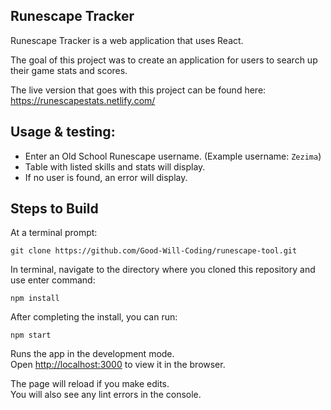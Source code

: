 ## Runescape Tracker

Runescape Tracker is a web application that uses React.

The goal of this project was to create an application for users to search up their game stats and scores.

The live version that goes with this project can be found here:
https://runescapestats.netlify.com/

## Usage & testing:

- Enter an Old School Runescape username.
  (Example username: `Zezima`)
- Table with listed skills and stats will display.
- If no user is found, an error will display.


 ## Steps to Build

At a terminal prompt:

`git clone https://github.com/Good-Will-Coding/runescape-tool.git` 

In terminal, navigate to the directory where you cloned this repository and use
enter command:

`npm install`

After completing the install, you can run:

`npm start`

Runs the app in the development mode.<br>
Open [http://localhost:3000](http://localhost:3000) to view it in the browser.

The page will reload if you make edits.<br>
You will also see any lint errors in the console.

